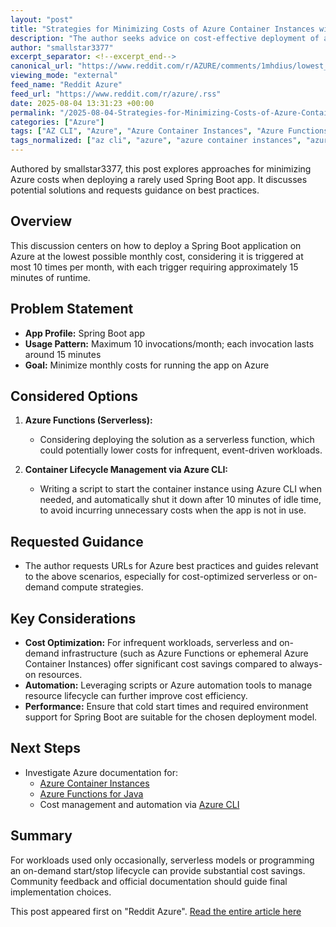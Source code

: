 ```yaml
---
layout: "post"
title: "Strategies for Minimizing Costs of Azure Container Instances with Event-Driven Usage"
description: "The author seeks advice on cost-effective deployment of a Spring Boot app on Azure, used infrequently for short periods. Options considered include serverless functions and using Azure CLI scripts for instance management. The post requests best practices and guides for minimizing monthly costs in such scenarios."
author: "smallstar3377"
excerpt_separator: <!--excerpt_end-->
canonical_url: "https://www.reddit.com/r/AZURE/comments/1mhdius/lowest_costing_for_a_container_instance/"
viewing_mode: "external"
feed_name: "Reddit Azure"
feed_url: "https://www.reddit.com/r/azure/.rss"
date: 2025-08-04 13:31:23 +00:00
permalink: "/2025-08-04-Strategies-for-Minimizing-Costs-of-Azure-Container-Instances-with-Event-Driven-Usage.html"
categories: ["Azure"]
tags: ["AZ CLI", "Azure", "Azure Container Instances", "Azure Functions", "Cloud Deployment", "Community", "Cost Optimization", "On Demand Compute", "Resource Management", "Scaling Strategies", "Serverless Computing", "Spring Boot"]
tags_normalized: ["az cli", "azure", "azure container instances", "azure functions", "cloud deployment", "community", "cost optimization", "on demand compute", "resource management", "scaling strategies", "serverless computing", "spring boot"]
---
```


Authored by smallstar3377, this post explores approaches for minimizing Azure costs when deploying a rarely used Spring Boot app. It discusses potential solutions and requests guidance on best practices.<!--excerpt_end-->

## Overview

This discussion centers on how to deploy a Spring Boot application on Azure at the lowest possible monthly cost, considering it is triggered at most 10 times per month, with each trigger requiring approximately 15 minutes of runtime.

## Problem Statement

- **App Profile:** Spring Boot app
- **Usage Pattern:** Maximum 10 invocations/month; each invocation lasts around 15 minutes
- **Goal:** Minimize monthly costs for running the app on Azure

## Considered Options

1. **Azure Functions (Serverless):**
   - Considering deploying the solution as a serverless function, which could potentially lower costs for infrequent, event-driven workloads.

2. **Container Lifecycle Management via Azure CLI:**
   - Writing a script to start the container instance using Azure CLI when needed, and automatically shut it down after 10 minutes of idle time, to avoid incurring unnecessary costs when the app is not in use.

## Requested Guidance

- The author requests URLs for Azure best practices and guides relevant to the above scenarios, especially for cost-optimized serverless or on-demand compute strategies.

## Key Considerations

- **Cost Optimization:** For infrequent workloads, serverless and on-demand infrastructure (such as Azure Functions or ephemeral Azure Container Instances) offer significant cost savings compared to always-on resources.
- **Automation:** Leveraging scripts or Azure automation tools to manage resource lifecycle can further improve cost efficiency.
- **Performance:** Ensure that cold start times and required environment support for Spring Boot are suitable for the chosen deployment model.

## Next Steps

- Investigate Azure documentation for:
  - [Azure Container Instances](https://learn.microsoft.com/en-us/azure/container-instances/)
  - [Azure Functions for Java](https://learn.microsoft.com/en-us/azure/azure-functions/functions-reference-java)
  - Cost management and automation via [Azure CLI](https://learn.microsoft.com/en-us/cli/azure/container?view=azure-cli-latest)

## Summary

For workloads used only occasionally, serverless models or programming an on-demand start/stop lifecycle can provide substantial cost savings. Community feedback and official documentation should guide final implementation choices.

This post appeared first on "Reddit Azure". [Read the entire article here](https://www.reddit.com/r/AZURE/comments/1mhdius/lowest_costing_for_a_container_instance/)
